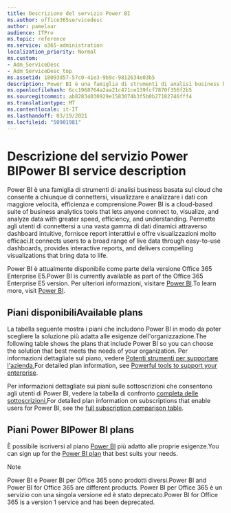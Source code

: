 ```yaml
---
title: Descrizione del servizio Power BI
ms.author: office365servicedesc
author: pamelaar
audience: ITPro
ms.topic: reference
ms.service: o365-administration
localization_priority: Normal
ms.custom:
- Adm_ServiceDesc
- Adm_ServiceDesc_top
ms.assetid: 18093d57-57c0-41e3-9b9c-9812634e03b5
description: Power BI è una famiglia di strumenti di analisi business basata sul cloud che consente a chiunque di connettersi, visualizzare e analizzare i dati con maggiore velocità, efficienza e comprensione. Permette agli utenti di connettersi a una vasta gamma di dati dinamici attraverso dashboard intuitive, fornisce report interattivi e offre visualizzazioni molto efficaci.
ms.openlocfilehash: 6cc1968764a2aa21c471ce139fcf7870f356f2b5
ms.sourcegitcommit: ab82834030929e1583074b3f5b0b27182746fff4
ms.translationtype: MT
ms.contentlocale: it-IT
ms.lasthandoff: 03/19/2021
ms.locfileid: "50901981"
---
```

# <a name="power-bi-service-description"></a><span data-ttu-id="ec368-104">Descrizione del servizio Power BI</span><span class="sxs-lookup"><span data-stu-id="ec368-104">Power BI service description</span></span>

<span data-ttu-id="ec368-105">Power BI è una famiglia di strumenti di analisi business basata sul cloud che consente a chiunque di connettersi, visualizzare e analizzare i dati con maggiore velocità, efficienza e comprensione.</span><span class="sxs-lookup"><span data-stu-id="ec368-105">Power BI is a cloud-based suite of business analytics tools that lets anyone connect to, visualize, and analyze data with greater speed, efficiency, and understanding.</span></span> <span data-ttu-id="ec368-106">Permette agli utenti di connettersi a una vasta gamma di dati dinamici attraverso dashboard intuitive, fornisce report interattivi e offre visualizzazioni molto efficaci.</span><span class="sxs-lookup"><span data-stu-id="ec368-106">It connects users to a broad range of live data through easy-to-use dashboards, provides interactive reports, and delivers compelling visualizations that bring data to life.</span></span>

<span data-ttu-id="ec368-107">Power BI è attualmente disponibile come parte della versione Office 365 Enterprise E5.</span><span class="sxs-lookup"><span data-stu-id="ec368-107">Power BI is currently available as part of the Office 365 Enterprise E5 version.</span></span> <span data-ttu-id="ec368-108">Per ulteriori informazioni, visitare [Power BI](https://powerbi.microsoft.com/).</span><span class="sxs-lookup"><span data-stu-id="ec368-108">To learn more, visit [Power BI](https://powerbi.microsoft.com/).</span></span>

## <a name="available-plans"></a><span data-ttu-id="ec368-109">Piani disponibili</span><span class="sxs-lookup"><span data-stu-id="ec368-109">Available plans</span></span>

<span data-ttu-id="ec368-110">La tabella seguente mostra i piani che includono Power BI in modo da poter scegliere la soluzione più adatta alle esigenze dell'organizzazione.</span><span class="sxs-lookup"><span data-stu-id="ec368-110">The following table shows the plans that include Power BI so you can choose the solution that best meets the needs of your organization.</span></span> <span data-ttu-id="ec368-111">Per informazioni dettagliate sul piano, vedere [Potenti strumenti per supportare l'azienda.](https://www.microsoft.com/microsoft-365/enterprise/compare-office-365-plans)</span><span class="sxs-lookup"><span data-stu-id="ec368-111">For detailed plan information, see [Powerful tools to support your enterprise](https://www.microsoft.com/microsoft-365/enterprise/compare-office-365-plans).</span></span>

<span data-ttu-id="ec368-112">Per informazioni dettagliate sui piani sulle sottoscrizioni che consentono agli utenti di Power BI, vedere la tabella di confronto [completa delle sottoscrizioni.](https://www.microsoft.com/microsoft-365/compare-microsoft-365-enterprise-plans)</span><span class="sxs-lookup"><span data-stu-id="ec368-112">For detailed plan information on subscriptions that enable users for Power BI, see the [full subscription comparison table](https://www.microsoft.com/microsoft-365/compare-microsoft-365-enterprise-plans).</span></span>
 
## <a name="power-bi-plans"></a><span data-ttu-id="ec368-113">Piani Power BI</span><span class="sxs-lookup"><span data-stu-id="ec368-113">Power BI plans</span></span>

<span data-ttu-id="ec368-114">È possibile iscriversi al piano [Power BI](https://go.microsoft.com/fwlink/?LinkID=786854) più adatto alle proprie esigenze.</span><span class="sxs-lookup"><span data-stu-id="ec368-114">You can sign up for the [Power BI plan](https://go.microsoft.com/fwlink/?LinkID=786854) that best suits your needs.</span></span> 
  
> [!NOTE]
> <span data-ttu-id="ec368-115">Power BI e Power BI per Office 365 sono prodotti diversi.</span><span class="sxs-lookup"><span data-stu-id="ec368-115">Power BI and Power BI for Office 365 are different products.</span></span> <span data-ttu-id="ec368-116">Power BI per Office 365 è un servizio con una singola versione ed è stato deprecato.</span><span class="sxs-lookup"><span data-stu-id="ec368-116">Power BI for Office 365 is a version 1 service and has been deprecated.</span></span> 
  